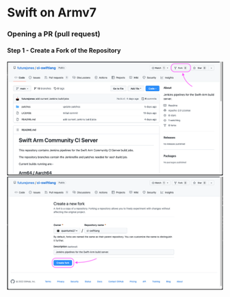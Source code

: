 # Swift on Armv7
### Opening a PR (pull request)
#### Step 1 - Create a Fork of the Repository
![](images/fork-repo.png)
![](images/fork-repo-2.png)